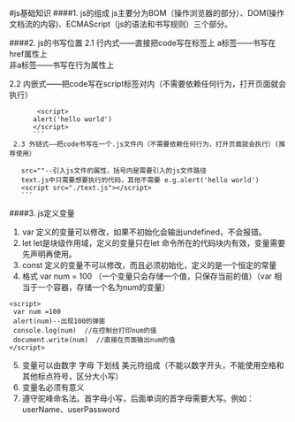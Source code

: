 #js基础知识
####1. js的组成
js主要分为BOM（操作浏览器的部分）、DOM(操作文档流的内容)、ECMAScript（js的语法和书写规则）三个部分。

####2. js的书写位置
2.1 行内式——直接把code写在标签上
   a标签——书写在href属性上     
    非a标签——书写在行为属性上

  2.2 内嵌式——把code写在script标签对内（不需要依赖任何行为，打开页面就会执行）
  ```
         <script>
        alert('hello world')            
        </script>
        ```
   2.3 外链式——把code书写在一个.js文件内（不需要依赖任何行为，打开页面就会执行）(推荐使用）
   ```
       src=""--引入js文件的属性，括号内是需要引入的js文件路径
       text.js中只需要想要执行的代码，其他不需要 e.g.alert('hello world')  
       <script src="./text.js"></script>
       ```
####3. js定义变量
1. var 定义的变量可以修改，如果不初始化会输出undefined，不会报错。
2. let let是块级作用域，定义的变量只在let 命令所在的代码块内有效，变量需要先声明再使用。
3. const 定义的变量不可以修改，而且必须初始化，定义的是一个恒定的常量
4. 格式 var num = 100  （一个变量只会存储一个值，只保存当前的值）（var 相当于一个容器，存储一个名为num的变量）
```
<script>
 var num =100
 alert(num)--出现100的弹窗
 console.log(num)  //在控制台打印num的值
 document.write(num)  //直接在页面输出num的值
</script>
```
5. 变量可以由数字 字母 下划线 美元符组成（不能以数字开头，不能使用空格和其他标点符号，区分大小写）
6. 变量名必须有意义
7. 遵守驼峰命名法。首字母小写，后面单词的首字母需要大写。例如：userName、userPassword